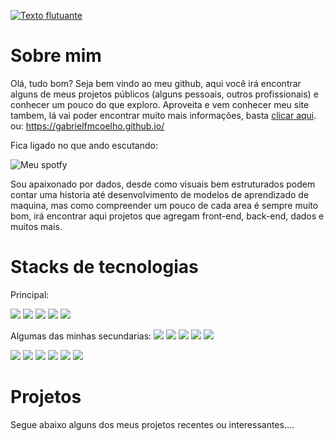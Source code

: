 <div>
  
  [![Texto flutuante](https://readme-typing-svg.demolab.com/?color=5e3cacff&lines=Bem+vindo+ao+meu+GitHub!;Iae,+tudo+bom+?;Meu+nome+é+Gabriel+Coelho)](https://git.io/typing-svg)


</div>
  
# Sobre mim
  
  Olá, tudo bom? Seja bem vindo ao meu github, aqui você irá encontrar alguns de meus projetos públicos (alguns pessoais, outros profissionais) e conhecer um pouco do que exploro. Aproveita e vem conhecer meu site tambem, lá vai poder encontrar muito mais informações, basta [clicar aqui](https://gabrielfmcoelho.github.io/). ou: https://gabrielfmcoelho.github.io/
  
  Fica ligado no que ando escutando:
  
  ![Meu spotfy](https://spotify-recently-played-readme.vercel.app/api?user=yqehftxzaync0qkq9oktptynl)
  
  Sou apaixonado por dados, desde como visuais bem estruturados podem contar uma historia até desenvolvimento de modelos de aprendizado de maquina, mas como compreender um pouco de cada area é sempre muito bom, irá encontrar aqui projetos que agregam front-end, back-end, dados e muitos mais.
 

# Stacks de tecnologias
  Principal: 
  
  <img src="https://img.shields.io/badge/Python-3776AB?style=for-the-badge&logo=python&logoColor=white"> <img src="https://img.shields.io/badge/R-276DC3?style=for-the-badge&logo=r&logoColor=white"> <img src="https://img.shields.io/badge/Tableau-E97627?style=for-the-badge&logo=Tableau&logoColor=white"> <img src="https://img.shields.io/badge/Keras-FF0000?style=for-the-badge&logo=keras&logoColor=white"> <img src="https://img.shields.io/badge/TensorFlow-FF6F00?style=for-the-badge&logo=tensorflow&logoColor=white"> 
  
  
    
  Algumas das minhas secundarias:
  <img src="https://img.shields.io/badge/Docker-2CA5E0?style=for-the-badge&logo=docker&logoColor=white"> <img src="https://img.shields.io/badge/Django-092E20?style=for-the-badge&logo=django&logoColor=green"> <img src="https://img.shields.io/badge/Flask-000000?style=for-the-badge&logo=flask&logoColor=white"> <img src="https://img.shields.io/badge/espressif-E7352C?style=for-the-badge&logo=espressif&logoColor=white"> <img src="https://img.shields.io/badge/GIT-E44C30?style=for-the-badge&logo=git&logoColor=white
">
  
  <img src="https://img.shields.io/badge/React-20232A?style=for-the-badge&logo=react&logoColor=61DAFB"> <img src="https://img.shields.io/badge/JavaScript-F7DF1E?style=for-the-badge&logo=JavaScript&logoColor=white"> <img src="https://img.shields.io/badge/HTML5-E34F26?style=for-the-badge&logo=html5&logoColor=white"> <img src="https://img.shields.io/badge/CSS-1572B6?style=for-the-badge&logo=css3&logoColor=white"> <img src="[https://img.shields.io/badge/CSS-1572B6?style=for-the-badge&logo=css3&logoColor=white](https://img.shields.io/badge/Tailwind_CSS-38B2AC?style=for-the-badge&logo=tailwind-css&logoColor=white)"> <img src="https://img.shields.io/badge/C-00599C?style=for-the-badge&logo=c&logoColor=white">
  
  
# Projetos
  Segue abaixo alguns dos meus projetos recentes ou interessantes....
